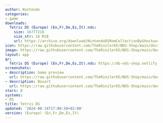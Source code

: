 ```yaml
---
author: Nintendo
categories:
- game
downloads:
  Tetris DS (Europe) (En,Fr,De,Es,It).nds:
    size: 16777216
    size_str: 16 MiB
    url: https://archive.org/download/NintendoDSRomCollectionByGhostware/Tetris%20DS%20%28Europe%29%20%28En%2CFr%2CDe%2CEs%2CIt%29.nds
icon: https://raw.githubusercontent.com/TheRinzler65/NDS-Shop/main/docs/assets/images/icons/tetrisds.png
image: https://raw.githubusercontent.com/TheRinzler65/NDS-Shop/main/docs/assets/images/icons/tetrisds.png
layout: app
qr:
  Tetris DS (Europe) (En,Fr,De,Es,It).nds: https://db-nds-shop.netlify.app/assets/images/qr/tetris-ds-europe-enfrdeesit-nds.png
screenshots:
- description: Game preview
  url: https://raw.githubusercontent.com/TheRinzler65/NDS-Shop/main/docs/assets/images/screenshots/tetrisds/tetrisds.png
- description: Boxart
  url: https://raw.githubusercontent.com/TheRinzler65/NDS-Shop/main/docs/assets/images/boxart/Tetris%20DS%20(Europe)%20(En%2CFr%2CDe%2CEs%2CIt).nds.png
stars: 0
systems:
- DS
title: Tetris DS
updated: '2024-08-14T17:06:58+02:00'
version: (Europe) (En,Fr,De,Es,It)
---
```

